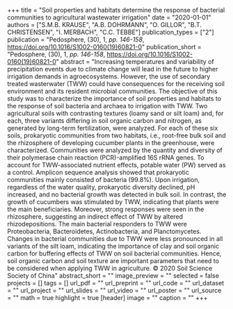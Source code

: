 +++
title = "Soil properties and habitats determine the response of bacterial communities to agricultural wastewater irrigation"
date = "2020-01-01"
authors = ["S.M.B. KRAUSE", "A.B. DOHRMANN", "O. GILLOR", "B.T. CHRISTENSEN", "I. MERBACH", "C.C. TEBBE"]
publication_types = ["2"]
publication = "Pedosphere, (30), 1, _pp. 146-158_, https://doi.org/10.1016/S1002-0160(19)60821-0"
publication_short = "Pedosphere, (30), 1, _pp. 146-158_, https://doi.org/10.1016/S1002-0160(19)60821-0"
abstract = "Increasing temperatures and variability of precipitation events due to climate change will lead in the future to higher irrigation demands in agroecosystems. However, the use of secondary treated wasterwater (TWW) could have consequences for the receiving soil environment and its resident microbial communities. The objective of this study was to characterize the importance of soil properties and habitats to the response of soil bacteria and archaea to irrigation with TWW. Two agricultural soils with contrasting textures (loamy sand or silt loam) and, for each, three variants differing in soil organic carbon and nitrogen, as generated by long-term fertilization, were analyzed. For each of these six soils, prokaryotic communities from two habitats, i.e., root-free bulk soil and the rhizosphere of developing cucumber plants in the greenhouse, were characterized. Communities were analyzed by the quantity and diversity of their polymerase chain reaction (PCR)-amplified 16S rRNA genes. To account for TWW-associated nutrient effects, potable water (PW) served as a control. Amplicon sequence analysis showed that prokaryotic communities mainly consisted of bacteria (99.8%). Upon irrigation, regardless of the water quality, prokaryotic diversity declined, pH increased, and no bacterial growth was detected in bulk soil. In contrast, the growth of cucumbers was stimulated by TWW, indicating that plants were the main beneficiaries. Moreover, strong responses were seen in the rhizosphere, suggesting an indirect effect of TWW by altered rhizodepositions. The main bacterial responders to TWW were Proteobacteria, Bacteroidetes, Actinobacteria, and Planctomycetes. Changes in bacterial communities due to TWW were less pronounced in all variants of the silt loam, indicating the importance of clay and soil organic carbon for buffering effects of TWW on soil bacterial communities. Hence, soil organic carbon and soil texture are important parameters that need to be considered when applying TWW in agriculture. © 2020 Soil Science Society of China"
abstract_short = ""
image_preview = ""
selected = false
projects = []
tags = []
url_pdf = ""
url_preprint = ""
url_code = ""
url_dataset = ""
url_project = ""
url_slides = ""
url_video = ""
url_poster = ""
url_source = ""
math = true
highlight = true
[header]
image = ""
caption = ""
+++
